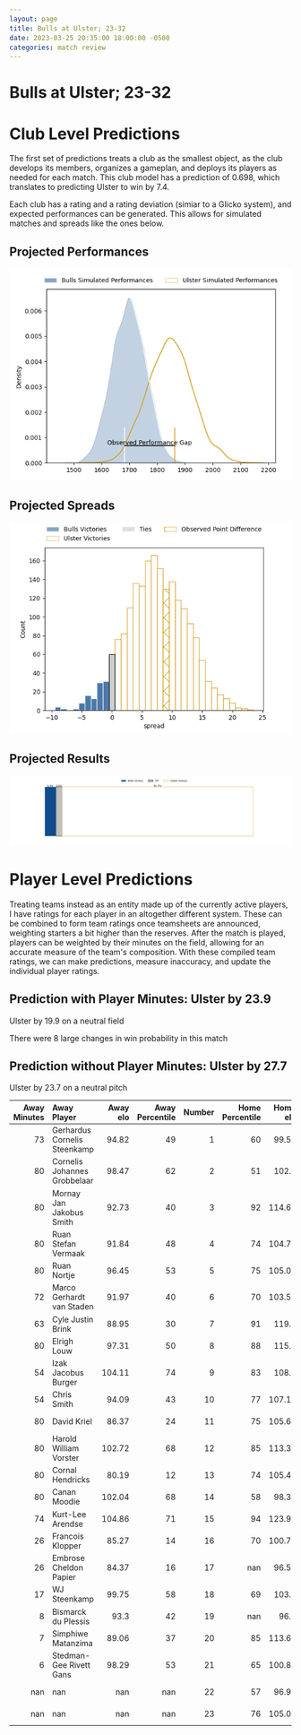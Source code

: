 ```yaml
---  
layout: page  
title: Bulls at Ulster; 23-32  
date: 2023-03-25 20:35:00 18:00:00 -0500  
categories: match review  
---
```

# Bulls at Ulster; 23-32

# Club Level Predictions


The first set of predictions treats a club as the smallest object, as the club develops its members, organizes a gameplan, and deploys its players as needed for each match. This club model has a prediction of 0.698, which translates to predicting Ulster to win by 7.4.

Each club has a rating and a rating deviation (simiar to a Glicko system), and expected performances can be generated. This allows for simulated matches and spreads like the ones below.
## Projected Performances


![Projected Performances](plots/performances_2023-03-25-Ulster-Bulls.png)
## Projected Spreads


![Projected Spreads](plots/spreads_2023-03-25-Ulster-Bulls.png)
## Projected Results


![Projected Results](plots/resultbar_2023-03-25-Ulster-Bulls.png)
# Player Level Predictions


Treating teams instead as an entity made up of the currently active players, I have ratings for each player in an altogether different system. These can be combined to form team ratings once teamsheets are announced, weighting starters a bit higher than the reserves. After the match is played, players can be weighted by their minutes on the field, allowing for an accurate measure of the team's composition. With these compiled team ratings, we can make predictions, measure inaccuracy, and update the individual player ratings.
## Prediction with Player Minutes: Ulster by 23.9


Ulster by 19.9 on a neutral field

There were 8 large changes in win probability in this match
## Prediction without Player Minutes: Ulster by 27.7


Ulster by 23.7 on a neutral pitch



|   Away Minutes | Away Player                  |   Away elo |   Away Percentile |   Number |   Home Percentile |   Home elo | Home Player            |   Home Minutes |
|---------------:|:-----------------------------|-----------:|------------------:|---------:|------------------:|-----------:|:-----------------------|---------------:|
|             73 | Gerhardus Cornelis Steenkamp |      94.82 |                49 |        1 |                60 |      99.58 | Andrew Warwick         |             49 |
|             80 | Cornelis Johannes Grobbelaar |      98.47 |                62 |        2 |                51 |     102.2  | Tom Stewart            |             77 |
|             80 | Mornay Jan Jakobus Smith     |      92.73 |                40 |        3 |                92 |     114.61 | Jeffery To'omaga-Allen |             61 |
|             80 | Ruan Stefan Vermaak          |      91.84 |                48 |        4 |                74 |     104.73 | Kieran Treadwell       |             61 |
|             80 | Ruan Nortje                  |      96.45 |                53 |        5 |                75 |     105.02 | Sam Carter             |             50 |
|             72 | Marco Gerhardt van Staden    |      91.97 |                40 |        6 |                70 |     103.52 | David McCann           |             61 |
|             63 | Cyle Justin Brink            |      88.95 |                30 |        7 |                91 |     119.8  | Nick Timoney           |             80 |
|             80 | Elrigh Louw                  |      97.31 |                50 |        8 |                88 |     115.4  | Duane Vermeulen        |             80 |
|             54 | Izak Jacobus Burger          |     104.11 |                74 |        9 |                83 |     108.9  | Nathan Doak            |             77 |
|             54 | Chris Smith                  |      94.09 |                43 |       10 |                77 |     107.14 | Billy Burns            |             80 |
|             80 | David Kriel                  |      86.37 |                24 |       11 |                75 |     105.64 | Jacob Stockdale        |             80 |
|             80 | Harold William Vorster       |     102.72 |                68 |       12 |                85 |     113.36 | Stewart Moore          |             50 |
|             80 | Cornal Hendricks             |      80.19 |                12 |       13 |                74 |     105.49 | James Hume             |             80 |
|             80 | Canan Moodie                 |     102.04 |                68 |       14 |                58 |      98.36 | Robert Baloucoune      |             80 |
|             74 | Kurt-Lee Arendse             |     104.86 |                71 |       15 |                94 |     123.91 | Michael Lowry          |             80 |
|             26 | Francois Klopper             |      85.27 |                14 |       16 |                70 |     100.76 | Eric O'Sullivan        |             31 |
|             26 | Embrose Cheldon Papier       |      84.37 |                16 |       17 |               nan |      96.54 | Jude Posthlewaite      |             30 |
|             17 | WJ Steenkamp                 |      99.75 |                58 |       18 |                69 |     103.1  | Harry Sheridan         |             30 |
|              8 | Bismarck du Plessis          |      93.3  |                42 |       19 |               nan |      96.8  | Gareth Milasinovich    |             19 |
|              7 | Simphiwe Matanzima           |      89.06 |                37 |       20 |                85 |     113.69 | Alan O'Connor          |             19 |
|              6 | Stedman-Gee Rivett Gans      |      98.29 |                53 |       21 |                65 |     100.85 | Marcus Rea             |             19 |
|            nan | nan                          |     nan    |               nan |       22 |                57 |      96.97 | John Andrew            |              3 |
|            nan | nan                          |     nan    |               nan |       23 |                76 |     105.06 | John Cooney            |              3 |

